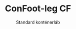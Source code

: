---
title: "ConFoot-leg CF"
subtitle: "Standard konténerláb"
mainImage: "/images/products/confoot-leg-cf-main.jpg"
gallery:
  - "/images/products/confoot-leg-cf-1.jpg"
  - "/images/products/confoot-leg-cf-2.jpg"
  - "/images/products/confoot-leg-cf-3.jpg"
shortDescription: "A ConFoot-leg CF a szabványos konténerláb modellünk, amely csökkenti a konténerek mozgatásához és kirakodásához szükséges időt, lehetővé téve, hogy a konténereket kirakodásra várva hagyják, így a sofőröknek nem kell várakozniuk."
technicalDescription: "A CF modell lehetővé teszi, hogy a konténereket további tárolóként használják, miközben bármikor készen állnak a mozgatásra – egyszerűen vezesse a pótkocsit a konténer alá, és az út folytatódik."
videoID: "C2KwnEb-npU"
faq:
  - question: "Mi a ConFoot-leg CF?"
    answer: |
      A ConFoot-leg CF a szabványos konténerláb modellünk, amely csökkenti a konténerek mozgatásához és kirakodásához szükséges időt, lehetővé téve, hogy a konténereket kirakodásra várva hagyják, így a sofőröknek nem kell várakozniuk.
  - question: "Hogyan működik a ConFoot-leg CF?"
    answer: |
      A ConFoot-leg CF biztonságosan rögzül a konténer sarokelemeihez, stabil támaszt biztosítva, miközben a konténert berakodáshoz, kirakodáshoz vagy tároláshoz pozicionálják. A lábak 1.043 mm-től 1.448 mm-ig terjedő beállítási tartománnyal rendelkeznek, ami sokoldalú elhelyezést tesz lehetővé különböző működési környezetekben.
specifications:
  - name: "Súly"
    value: "24 kg lábonként"
  - name: "Teherbírás"
    value: "34 tonna"
  - name: "Állítási tartomány"
    value: "1 043 mm - 1 448 mm"
  - name: "Anyag"
    value: "Magas minőségű acél"
price: "3.500 EUR"
priceVAT: "4.235 EUR"
pricingNotes: "Tömeges kedvezmények elérhetők. Részletekért vegye fel velünk a kapcsolatot."
buyLink: "/contact"
howToUse: |
  1. Pozícionálja a CF lábat a konténer sarokönteténél
  2. Aktiválja a zárolási mechanizmust
  3. Állítsa be a magasságot szükség szerint 1 043 mm és 1 448 mm között
  4. Ismételje meg minden szükséges sarkon
  5. Engedje le a pótkocsit, és induljon el, így a konténer a lábakon marad
benefits:
  - title: "Időtakarékosság"
    description: "Csökkenti a konténerek mozgatásához és kirakodásához szükséges időt, mivel a konténereket kirakodásra várva lehet hagyni"
  - title: "Sofőr hatékonyság"
    description: "A sofőröknek nem kell várakozniuk kirakodás közben, így más feladatokra is szabadon használhatók"
  - title: "További tárolókapacitás"
    description: "A konténerek útközben további tárolóhelyként is használhatók"
  - title: "Azonnali mozgathatóság"
    description: "A konténerek mindig készen állnak a mozgatásra – egyszerűen vezesse a pótkocsit a konténer alá az út folytatásához"
  - title: "Sokoldalú alkalmazások"
    description: "Alkalmas általános használatra, tárolásra, tartálykonténerekre és különböző iparágakban"
  - title: "Költséghatékonyság"
    description: "Optimalizálja a költségeket és az időfelhasználást a szállítási és tárolási műveletek egyszerűsítésével"
articleContent: |
  ## Mi az a ConFoot-leg CF?

  A ConFoot-leg CF a szabványos konténerláb, melynek célja a szállítás, tárolás és logisztikai műveletek egyszerűsítése. Ez a sokoldalú megoldás csökkenti a konténerek mozgatásához és kirakodásához szükséges időt, lehetővé téve, hogy a konténereket kirakodásra várva lehessen hagyni, így a sofőröknek nem kell várakozniuk. A CF modell átalakítja a szállítmánykonténereket rugalmas, tárolásra alkalmas egységekké, amelyek bármikor készen állnak a mozgatásra.

  ## Fő előnyök a szállítás és logisztika területén

  A ConFoot-leg CF jelentős működési előnyöket kínál a konténerszállítással és logisztikával foglalkozó vállalkozások számára. Azáltal, hogy lehetővé teszi, hogy a konténereket a lábakon várakozva hagyják a kirakodásra, optimalizálható a sofőrök ideje és a járműflotta kihasználtsága. A sofőrök leadhatják a konténereket, és azonnal folytathatják következő feladatukat ahelyett, hogy a rakodási és kirakodási műveletekre várakoznának. Ez a hatékonyság nagymértékben növelheti a meglévő pótkocsi flották termelékenységét és csökkentheti a működési költségeket.

  Ezen kívül, a CF lábakkal felszerelt konténerek értékes további tárolóhelyként is szolgálhatnak, amikor nem úton vannak. Bármikor készen állnak a mozgatásra – egyszerűen vezessen egy pótkocsit a konténer alá, és folytassa az utat. Ez a sokoldalúság ideálissá teszi a CF-et azok számára, akik javítani kívánják logisztikai hatékonyságukat és tárolási kapacitásukat.

  ## Hogyan működik

  A ConFoot-leg CF biztonságosan rögzül a konténer sarokönteteihez, stabil tartást biztosítva, miközben a konténer rakodáshoz, kirakodáshoz vagy tároláshoz van pozícionálva. A lábak állítható tartománya 1 043 mm-től 1 448 mm-ig terjed, lehetővé téve a sokoldalú elhelyezést különböző üzemeltetési környezetekben. Egy láb súlya 24 kg, így az operátorok számára könnyen kezelhetők, miközben a rendszer jelentős, 34 tonnás teherbírást biztosít.

  A telepítési folyamat egyszerű:
  1. Pozícionálja a CF lábakat a konténer sarokönteteinél
  2. Aktiválja a zárolási mechanizmust a lábak rögzítéséhez
  3. Állítsa be a magasságot az igényeinek megfelelően
  4. Engedje le a pótkocsit és induljon el, miközben a konténer biztonságosan a lábakon marad

  Amikor eljön az idő a konténer mozgatására, egyszerűen vezesse vissza a pótkocsit a konténer alá, rögzítse a konténert a pótkocsira, távolítsa el a lábakat, és folytassa az utat.

  ## A ConFoot-leg CF alkalmazási területei

  ### Szállítmányozó cégek

  A szállítmányozó cégek jelentős előnyökre tehetnek szert a CF járműflotta kihasználtságának optimalizálása révén. A sofőrök a konténereket ügyfélhelyeken tudják leadni, és azonnal folytathatják a következő feladatukat ahelyett, hogy a rakodási/kirakodási műveletekre várakoznának. Ez a hatékonyság nagymértékben növelheti a meglévő pótkocsi flották termelékenységét és csökkentheti a működési költségeket.

  ### Raktározás és elosztás

  A raktározási és elosztási műveleteknél a CF értékes rugalmasságot biztosít a konténerforgalom kezelésében. A konténerek a lábakon ideiglenes tárolóterületekre helyezhetők, további puffert hozva létre a csúcsidei időszakokban. Ez a megközelítés csökkenti a torlódást a rakodási dokkokon, és lehetővé teszi a rakodási és kirakodási műveletek hatékonyabb ütemezését.

  ### Gyártóüzemek

  A gyártóüzemek a CF lábakkal felszerelt konténereket rugalmas, további tárolóként használhatják nyersanyagokra vagy késztermékekre. A konténerek közel történő elhelyezésével az anyagok könnyen hozzáférhetők, amikor szükséges, csökkentve ezzel a kezelési költségeket és javítva a termelési hatékonyságot.

  ### Kiskereskedelmi műveletek

  A kiskereskedelmi vállalkozások a CF lábakat szezonális tárolási megoldásként használhatják, a konténereket stratégiai pontokon elhelyezve a készletgazdálkodás támogatása érdekében a csúcsidei időszakokban. Ez a megközelítés költséghatékony további kapacitást biztosít anélkül, hogy állandó létesítménybővítésre lenne szükség.

  ## Műszaki adatok

  - **Teherbírás**: 34 tonna
  - **Súly**: 24 kg lábonként
  - **Állítási tartomány**: 1 043 mm - 1 448 mm
  - **Anyag**: Magas minőségű, tartós felületkezelésű acél
  - **Kompatibilitás**: Standard szállítmánykonténer saroköntetei

  A ConFoot-leg CF praktikus megoldást kínál a szállítási és tárolási műveletek egyszerűsítésére, lehetővé téve a vállalkozások számára a költségek és az időfelhasználás optimalizálását. Azáltal, hogy lehetővé teszi a konténerek kirakodásra várva hagyását és további tárolóként történő felhasználását, a CF segíti a vállalkozásokat abban, hogy nagyobb hatékonyságot és rugalmasságot érjenek el konténerkezelési folyamataikban.
---